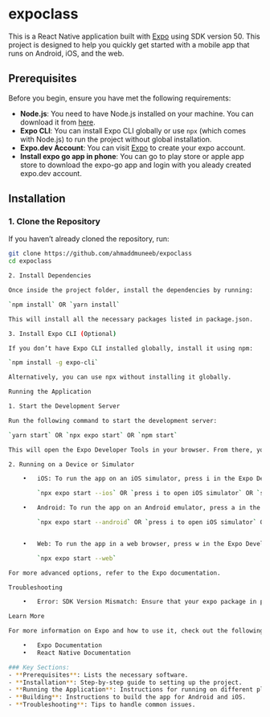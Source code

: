 # expoclass

This is a React Native application built with [Expo](https://expo.dev/) using SDK version 50. This project is designed to help you quickly get started with a mobile app that runs on Android, iOS, and the web.

## Prerequisites

Before you begin, ensure you have met the following requirements:

- **Node.js**: You need to have Node.js installed on your machine. You can download it from [here](https://nodejs.org/).
- **Expo CLI**: You can install Expo CLI globally or use `npx` (which comes with Node.js) to run the project without global installation.
- **Expo.dev Account**: You can visit [Expo](https://expo.dev/) to create your expo account.
- **Install expo go app in phone**: You can go to play store or apple app store to download the expo-go app and login with you aleady created expo.dev account.

## Installation

### 1. Clone the Repository

If you haven’t already cloned the repository, run:

```bash
git clone https://github.com/ahmaddmuneeb/expoclass
cd expoclass

2. Install Dependencies

Once inside the project folder, install the dependencies by running:

`npm install` OR `yarn install`

This will install all the necessary packages listed in package.json.

3. Install Expo CLI (Optional)

If you don’t have Expo CLI installed globally, install it using npm:

`npm install -g expo-cli`

Alternatively, you can use npx without installing it globally.

Running the Application

1. Start the Development Server

Run the following command to start the development server:

`yarn start` OR `npx expo start` OR `npm start`

This will open the Expo Developer Tools in your browser. From there, you can run the app on your desired platform.

2. Running on a Device or Simulator

	•	iOS: To run the app on an iOS simulator, press i in the Expo Developer Tools or run:

        `npx expo start --ios` OR `press i to open iOS simulator` OR `scan QR code in expo app to run the code`

	•	Android: To run the app on an Android emulator, press a in the Expo Developer Tools or run:

        `npx expo start --android` OR `press i to open iOS simulator` OR `scan QR code in expo app to run the code`


	•	Web: To run the app in a web browser, press w in the Expo Developer Tools or run:

        `npx expo start --web`

For more advanced options, refer to the Expo documentation.

Troubleshooting

	•	Error: SDK Version Mismatch: Ensure that your expo package in package.json matches the required SDK     version (e.g., SDK 50).

Learn More

For more information on Expo and how to use it, check out the following resources:

	•	Expo Documentation
	•	React Native Documentation

### Key Sections:
- **Prerequisites**: Lists the necessary software.
- **Installation**: Step-by-step guide to setting up the project.
- **Running the Application**: Instructions for running on different platforms.
- **Building**: Instructions to build the app for Android and iOS.
- **Troubleshooting**: Tips to handle common issues.
```

